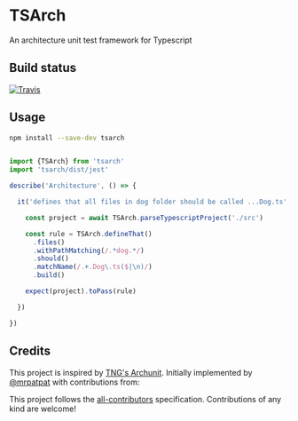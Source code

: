 # TSArch

An architecture unit test framework for Typescript

## Build status

[![Travis](https://travis-ci.org/MaibornWolff/ts-arch.svg?branch=master)](https://travis-ci.org/MaibornWolff/ts-arch)

## Usage

```bash
npm install --save-dev tsarch
```

```typescript

import {TSArch} from 'tsarch'
import 'tsarch/dist/jest'

describe('Architecture', () => {

  it('defines that all files in dog folder should be called ...Dog.ts', async () => {

    const project = await TSArch.parseTypescriptProject('./src')

    const rule = TSArch.defineThat()
      .files()
      .withPathMatching(/.*dog.*/)
      .should()
      .matchName(/.+.Dog\.ts($|\n)/)
      .build()

    expect(project).toPass(rule)

  })

})

```

## Credits

This project is inspired by [TNG's Archunit](https://github.com/TNG/ArchUnit). Initially implemented by [@mrpatpat](https://github.com/mrpatpat) with contributions from:

<!-- ALL-CONTRIBUTORS-LIST:START - Do not remove or modify this section -->
<!-- ALL-CONTRIBUTORS-LIST:END -->

This project follows the [all-contributors](https://github.com/kentcdodds/all-contributors) specification. Contributions of any kind are welcome!
